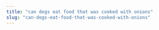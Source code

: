 ```yaml
---
title: "can dogs eat food that was cooked with onions"
slug: "can-dogs-eat-food-that-was-cooked-with-onions"
---
```


